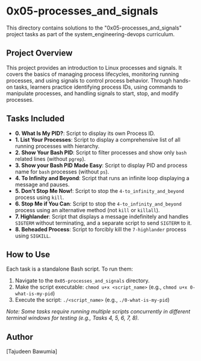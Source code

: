 # 0x05-processes_and_signals

This directory contains solutions to the "0x05-processes_and_signals" project tasks as part of the system_engineering-devops curriculum.

## Project Overview

This project provides an introduction to Linux processes and signals. It covers the basics of managing process lifecycles, monitoring running processes, and using signals to control process behavior. Through hands-on tasks, learners practice identifying process IDs, using commands to manipulate processes, and handling signals to start, stop, and modify processes.

## Tasks Included

* **0. What Is My PID?**: Script to display its own Process ID.
* **1. List Your Processes**: Script to display a comprehensive list of all running processes with hierarchy.
* **2. Show Your Bash PID**: Script to filter processes and show only `bash` related lines (without `pgrep`).
* **3. Show your Bash PID Made Easy**: Script to display PID and process name for `bash` processes (without `ps`).
* **4. To Infinity and Beyond**: Script that runs an infinite loop displaying a message and pauses.
* **5. Don't Stop Me Now!**: Script to stop the `4-to_infinity_and_beyond` process using `kill`.
* **6. Stop Me if You Can**: Script to stop the `4-to_infinity_and_beyond` process using an alternative method (not `kill` or `killall`).
* **7. Highlander**: Script that displays a message indefinitely and handles `SIGTERM` without terminating, and a separate script to send `SIGTERM` to it.
* **8. Beheaded Process**: Script to forcibly kill the `7-highlander` process using `SIGKILL`.

## How to Use

Each task is a standalone Bash script. To run them:

1.  Navigate to the `0x05-processes_and_signals` directory.
2.  Make the script executable: `chmod u+x <script_name>` (e.g., `chmod u+x 0-what-is-my-pid`)
3.  Execute the script: `./<script_name>` (e.g., `./0-what-is-my-pid`)

*Note: Some tasks require running multiple scripts concurrently in different terminal windows for testing (e.g., Tasks 4, 5, 6, 7, 8).*

## Author

[Tajudeen Bawumia]
